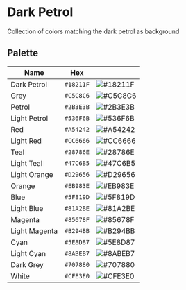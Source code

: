 # Dark Petrol
Collection of colors matching the dark petrol as background

## Palette

| Name     | Hex       |  |
| -------- | --------- | -------- |
| Dark Petrol | `#18211F` | ![#18211F](https://via.placeholder.com/15/18211F/000000?text=+)|
| Grey        | `#C5C8C6` | ![#C5C8C6](https://via.placeholder.com/15/C5C8C6/000000?text=+)|
| Petrol        | `#2B3E3B` | ![#2B3E3B](https://via.placeholder.com/15/2B3E3B/000000?text=+)|
| Light Petrol   | `#536F6B` | ![#536F6B](https://via.placeholder.com/15/536F6B/000000?text=+)|
| Red      | `#A54242` | ![#A54242](https://via.placeholder.com/15/A54242/000000?text=+)|
| Light Red    | `#CC6666` | ![#CC6666](https://via.placeholder.com/15/CC6666/000000?text=+)|
| Teal   | `#28786E` | ![#28786E](https://via.placeholder.com/15/28786E/000000?text=+)|
| Light Teal    | `#47C6B5` | ![#47C6B5](https://via.placeholder.com/15/47C6B5/000000?text=+)|
| Light Orange     | `#D29656` | ![#D29656](https://via.placeholder.com/15/D29656/000000?text=+)|
| Orange     | `#EB983E` | ![#EB983E](https://via.placeholder.com/15/EB983E/000000?text=+)|
| Blue      | `#5F819D` | ![#5F819D](https://via.placeholder.com/15/5F819D/000000?text=+)|
| Light Blue      | `#81A2BE` | ![#81A2BE](https://via.placeholder.com/15/81A2BE/000000?text=+)|
| Magenta      | `#85678F` | ![#85678F](https://via.placeholder.com/15/85678F/000000?text=+)|
| Light Magenta      | `#B294BB` | ![#B294BB](https://via.placeholder.com/15/B294BB/000000?text=+)|
| Cyan      | `#5E8D87` | ![#5E8D87](https://via.placeholder.com/15/5E8D87/000000?text=+)|
| Light Cyan      | `#8ABEB7` | ![#8ABEB7](https://via.placeholder.com/15/8ABEB7/000000?text=+)|
| Dark Grey      | `#707880` | ![#707880](https://via.placeholder.com/15/707880/000000?text=+)|
| White      | `#CFE3E0` | ![#CFE3E0](https://via.placeholder.com/15/CFE3E0/000000?text=+)|
